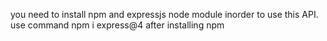 you need to install npm and expressjs node module inorder to use this API. use command npm i express@4 after installing npm
